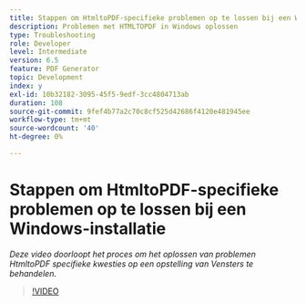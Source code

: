 ```yaml
---
title: Stappen om HtmltoPDF-specifieke problemen op te lossen bij een Windows-installatie
description: Problemen met HTMLTOPDF in Windows oplossen
type: Troubleshooting
role: Developer
level: Intermediate
version: 6.5
feature: PDF Generator
topic: Development
index: y
exl-id: 10b32182-3095-45f5-9edf-3cc4804713ab
duration: 108
source-git-commit: 9fef4b77a2c70c8cf525d42686f4120e481945ee
workflow-type: tm+mt
source-wordcount: '40'
ht-degree: 0%

---
```


# Stappen om HtmltoPDF-specifieke problemen op te lossen bij een Windows-installatie

*Deze video doorloopt het proces om het oplossen van problemen HtmltoPDF specifieke kwesties op een opstelling van Vensters te behandelen.*

>[!VIDEO](https://video.tv.adobe.com/v/335545?quality=12&learn=on)
